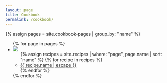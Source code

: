 ```yaml
---
layout: page
title: Cookbook
permalink: /cookbook/
---
```


{% assign pages = site.cookbook-pages | group_by: "name"  %}

<ul class="cookbook-pages">
    {% for page in pages %}
        <li>
            <a href="/cookbook/{{ page.name }}"><img src="/assets/cookbook-page-{{ page.name }}.jpg" class="cookbook-page__thumbnail" /></a>
            <ul class="cookbook-page--recipe-list">
                {% assign recipes = site.recipes | where: "page", page.name | sort: "name" %}
                {% for recipe in recipes %}
                    <li>
                        <a href="{{ recipe.url | relative_url }}">{{ recipe.name | escape }}</a>
                    </li>
                {% endfor %}
            </ul>
        </li>
    {% endfor %}
</ul>
